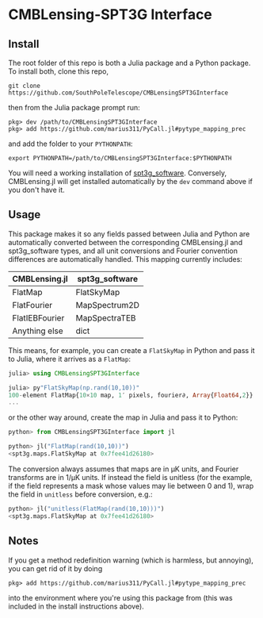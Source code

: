 # CMBLensing-SPT3G Interface

## Install

The root folder of this repo is both a Julia package and a Python package. To install both, clone this repo, 

```shell
git clone https://github.com/SouthPoleTelescope/CMBLensingSPT3GInterface
```

then from the Julia package prompt run:

```
pkg> dev /path/to/CMBLensingSPT3GInterface
pkg> add https://github.com/marius311/PyCall.jl#pytype_mapping_prec
```

and add the folder to your `PYTHONPATH`:

```shell
export PYTHONPATH=/path/to/CMBLensingSPT3GInterface:$PYTHONPATH
```


You will need a working installation of [spt3g_software](https://github.com/SouthPoleTelescope/spt3g_software). Conversely, CMBLensing.jl will get installed automatically by the `dev` command above if you don't have it. 

## Usage

This package makes it so any fields passed between Julia and Python are automatically converted between the corresponding CMBLensing.jl and spt3g_software types, and all unit conversions and Fourier convention differences are automatically handled. This mapping currently includes:

| CMBLensing.jl  | spt3g_software |
|----------------|----------------|
| FlatMap        | FlatSkyMap     |
| FlatFourier    | MapSpectrum2D  |
| FlatIEBFourier | MapSpectraTEB  |
| Anything else  | dict           |

This means, for example, you can create a `FlatSkyMap` in Python and pass it to Julia, where it arrives as a `FlatMap`:

```julia
julia> using CMBLensingSPT3GInterface

julia> py"FlatSkyMap(np.rand(10,10))" 
100-element FlatMap{10×10 map, 1′ pixels, fourier∂, Array{Float64,2}}
...
```

or the other way around, create the map in Julia and pass it to Python:

```python
python> from CMBLensingSPT3GInterface import jl

python> jl("FlatMap(rand(10,10))")
<spt3g.maps.FlatSkyMap at 0x7fee41d26180>
```

The conversion always assumes that maps are in μK units, and Fourier transforms are in 1/μK units. If instead the field is unitless (for the example, if the field represents a mask whose values may lie between 0 and 1), wrap the field in `unitless` before conversion, e.g.:


```python
python> jl("unitless(FlatMap(rand(10,10)))")
<spt3g.maps.FlatSkyMap at 0x7fee41d26180>
```




## Notes

If you get a method redefinition warning (which is harmless, but annoying), you can get rid of it by doing 

```
pkg> add https://github.com/marius311/PyCall.jl#pytype_mapping_prec
```

into the environment where you're using this package from (this was included in the install instructions above).